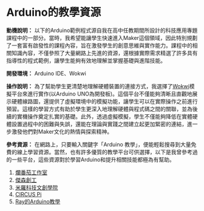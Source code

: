 # Arduino的教學資源

**動機說明：** 以下的Arduino範例程式源自我在高中任教期間所設計的科技應用專題課程中的一部分。當時，我希望能讓學生快速進入Maker這個領域，因此特別規劃了一套富有啟發性的課程內容，旨在激發學生的創意思維與實作能力。課程中的相關知識內容，不僅參照了大量網路上先進的資源，還根據實際需求精選了許多具有指導性的程式範例，讓學生能夠有效地理解並掌握基礎與進階技能。

**開發環境：** Arduino IDE、Wokwi

**操作說明：** 為了幫助學生更清楚地理解硬體裝置的連接方式，我選擇了[Wokwi](https://wokwi.com/projects/new/arduino-uno)模擬平台來進行實作(以Arduino UNO為開發板)。這個平台不僅能夠清晰且直觀地展示硬體線路圖，還提供了虛擬環境中的模擬功能，讓學生可以在實際操作之前進行預習。這樣的學習方式有助於學生更深入地理解硬體與程式碼之間的關聯，並為後續的實機操作奠定扎實的基礎。此外，透過虛擬模擬，學生不僅能夠降低在實體硬體設置過程中的困難與失誤，還能在理論與實踐之間建立起更加緊密的連結，進一步激發他們對Maker文化的熱情與探索精神。

**參考資源：** 在網路上，只要輸入關鍵字「Arduino 教學」，便能輕鬆搜尋到大量免費的線上學習資源。當然，也有許多優質的教學平台可供選擇，以下是我曾參考過的一些平台，這些資源對於學習Arduino和提升相關技能都極為有幫助。
1. [爛番茄工作室](https://www.lazytomatolab.com)
2. [傑森創工](https://blog.jmaker.com.tw/tag/tutorials/)
3. [米羅科技文創學院](https://shop.mirotek.com.tw/blog/)
4. [CIRCUS Pi](https://makerpro.cc/category/mainboard/arduino/)
5. [Ray的Arduino教學](https://sites.google.com/view/rayarduino/home-更多-arduino-練習)
